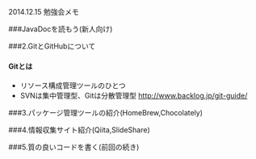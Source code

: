 2014.12.15 勉強会メモ

###JavaDocを読もう(新人向け)

###2.GitとGitHubについて

#### Gitとは

* リソース構成管理ツールのひとつ
* SVNは集中管理型、Gitは分散管理型
http://www.backlog.jp/git-guide/

###3.パッケージ管理ツールの紹介(HomeBrew,Chocolately)

###4.情報収集サイト紹介(Qiita,SlideShare)

###5.質の良いコードを書く(前回の続き)
